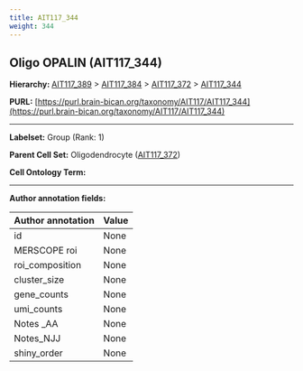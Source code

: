 ```yaml
---
title: AIT117_344
weight: 344
---
```

## Oligo OPALIN (AIT117_344)
<b>Hierarchy: </b>
[AIT117_389](../AIT117_389) >
[AIT117_384](../AIT117_384) >
[AIT117_372](../AIT117_372) >
[AIT117_344](../AIT117_344)

**PURL:** [https://purl.brain-bican.org/taxonomy/AIT117/AIT117_344](https://purl.brain-bican.org/taxonomy/AIT117/AIT117_344)

---


**Labelset:** Group (Rank: 1)

**Parent Cell Set:** Oligodendrocyte ([AIT117_372](../AIT117_372))



**Cell Ontology Term:** 

[MARKER GENES.]: #


---

[TRANSFERRED ANNOTATIONS.]: #


[AUTHOR ANNOTATION FIELDS.]: #


**Author annotation fields:**

| Author annotation | Value |
|-------------------|-------|
|id|None|
|MERSCOPE roi|None|
|roi_composition|None|
|cluster_size|None|
|gene_counts|None|
|umi_counts|None|
|Notes _AA|None|
|Notes_NJJ|None|
|shiny_order|None|
